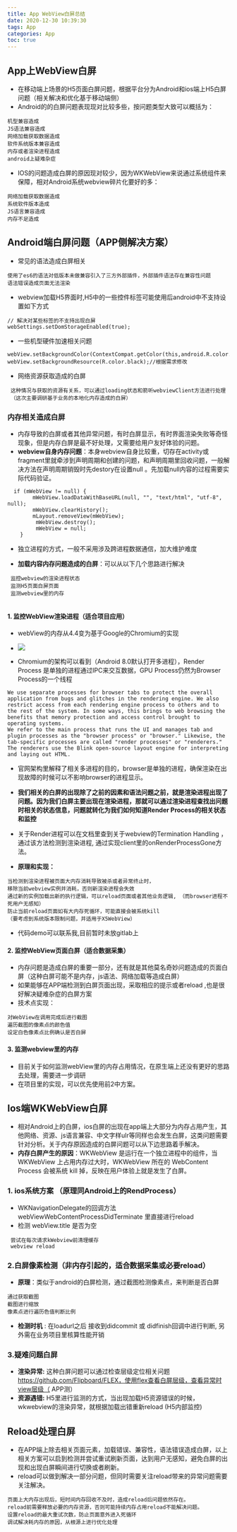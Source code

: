```yaml
---
title: App WebView白屏总结
date: 2020-12-30 10:39:30
tags: App
categories: App
toc: true
---
```


## App上WebView白屏
- 在移动端上场景的H5页面白屏问题，根据平台分为Android和ios端上H5白屏问题（相关解决和优化基于移动端侧）
- Android的的白屏问题表现现对比较多些，按问题类型大致可以概括为：

```
机型兼容造成
JS语法兼容造成
网络加载获取数据造成
软件系统版本兼容造成
内存或者渲染进程造成
android上疑难杂症
```

- IOS的问题造成白屏的原因现对较少，因为WKWebView来说通过系统组件来保障，相对Android系统webview碎片化要好的多：

```
网络加载获取数据造成
系统软件版本造成
JS语言兼容造成
内存不足造成
```

## Android端白屏问题（APP侧解决方案）

- 常见的语法造成白屏相关

```
使用了es6的语法对低版本未做兼容引入了三方外部插件，外部插件语法存在兼容性问题
语法错误造成页面无法渲染
```

- webview加载H5界面时,H5中的一些控件标签可能使用后android中不支持设置如下方式

```
// 解决对某些标签的不支持出现白屏
webSettings.setDomStorageEnabled(true);
```

- 一些机型硬件加速相关问题

```
webView.setBackgroundColor(ContextCompat.getColor(this,android.R.color.transparent));
webView.setBackgroundResource(R.color.black);//根据需求修改
```

- 网络资源获取造成的白屏
```
 这种情况与获取的资源有关系，可以通过loading状态和箭听webviewClient方法进行处理
 （这次主要调研基于业务的本地化内存造成的白屏）
```

### 内存相关造成白屏
- 内存导致的白屏或者其他异常问题，有时白屏显示，有时界面渲染失败等奇怪现象，但是内存白屏是最不好处理，又需要给用户友好体验的问题。
- **webview自身内存问题**：本身webview自身比较重，切存在activity或fragment里就牵涉到声明周期和创建的问题，和声明周期里回收问题，一般解决方法在声明周期销毁时先destory在设置null 。先加载null内容的过程需要实际代码验证。
 
```
  if (mWebView != null) {
        mWebView.loadDataWithBaseURL(null, "", "text/html", "utf-8", null); 
        mWebView.clearHistory(); 
        mLayout.removeView(mWebView); 
         mWebView.destroy(); 
         mWebView = null; 
    } 
```
- 独立进程的方式，一般不采用涉及跨进程数据通信，加大维护难度

- **加载内容内存问题造成的白屏**：可以从以下几个思路进行解决

```
 监控webview的渲染进程状态
 监测H5页面白屏页面
 监测webview里的内存
 
```

#### 1. 监控WebView渲染进程（适合项目应用）
- webView的内存从4.4变为基于Google的Chromium的实现
- ![](https://a77db9aa-a-7b23c8ea-s-sites.googlegroups.com/a/chromium.org/dev/developers/design-documents/multi-process-architecture/arch.png?attachauth=ANoY7cqlEjwaSt9DhazJlP1VN54Qg4oNubWeXO7MRVGONSZrVwZCB2Vvl2kcllXIMx0HiAUkj5NDQnHjw5WLRfTG9HUkGpS55566yzX_vxQm51n-BkL8mxAn-MTQxOW3-hkfSplcGkVnicYgxFLnP2iCsf_dh1_T1Ofao4EYgGBgzD7r6NbnSOtNCLDPp5_ZrEKP8Btw5dVA8YeOLe9lSJmjt3In3DVKSvxhzYhj5fAvATUExgxC4v-ZbATgEttqxZyXitUfe-HifXb9KZRAfKKk3BkizPjZmw%3D%3D&attredirects=0)

- Chromium的架构可以看到（Android 8.0默认打开多进程），Render Process 是单独的进程通过IPC来交互数据，GPU Process仍然为Browser Process的一个线程

```
We use separate processes for browser tabs to protect the overall application from bugs and glitches in the rendering engine. We also restrict access from each rendering engine process to others and to the rest of the system. In some ways, this brings to web browsing the benefits that memory protection and access control brought to operating systems.
We refer to the main process that runs the UI and manages tab and plugin processes as the "browser process" or "browser." Likewise, the tab-specific processes are called "render processes" or "renderers." The renderers use the Blink open-source layout engine for interpreting and laying out HTML.
```

- 官网架构里解释了相关多进程的目的，browser是单独的进程，确保渲染在出现故障的时候可以不影响browser的进程显示。
-  **我们相关的白屏的出现除了之前的因素和语法问题之前，就是渲染进程出现了问题。因为我们白屏主要出现在渲染进程，那就可以通过渲染进程查找出问题时相关的状态信息，问题就转化为我们如何知道Render Process的相关状态和监控**

- 关于Render进程可以在文档里查到关于webview的Termination Handling ，通过该方法检测到渲染进程, 通过实现client里的onRenderProcessGone方法。
- **原理和实现：**

```
当检测到渲染进程被页面大内存消耗导致被杀或者异常终止时，
移除当前webview实例并消耗，否则新渲染进程会失效
通过新的实例加载出新的执行逻辑，可以reload页面或者其他业务逻辑, （而browser进程不死用户无感知）
防止当前reload页面如有大内存死循环，可能直接会被系统kill
（要考虑到系统版本限制问题，并适用于X5WebView）
```

- 代码demo可以联系我,目前暂时未放gitlab上

#### 2. 监控WebView页面白屏（适合数据采集）
- 内存问题是造成白屏的重要一部分，还有就是其他莫名奇妙问题造成的页面白屏（这种白屏可能不是内存，js语法、网络加载等造成白屏）
- 如果能够在APP端检测到白屏页面出现，采取相应的提示或者reload ,也是很好解决疑难杂症的白屏方案
- 技术点实现：
```
对WebView在调用完成后进行截图
遍历截图的像素点的颜色值
设定白色像素点比例确认是否白屏
```

#### 3. 监测webview里的内存
- 目前关于如何监测webView里的内存占用情况，在原生端上还没有更好的思路去处理，需要进一步调研
- 在项目里的实现，可以优先使用前2中方案。

## Ios端WKWebView白屏
- 相对Android上的白屏，ios白屏的出现在app端上大部分为内存占用产生，其他网络、资源、js语言兼容、中文字样ulr等同样也会发生白屏，这类问题需要针对分析。关于内存原因造成的白屏问题可以从下边思路着手解决。
- **内存白屏产生的原因**：WKWebView 是运行在一个独立进程中的组件，当 WKWebView 上占用内存过大时，WKWebView 所在的 WebContent Process 会被系统 kill 掉，反映在用户体验上就是发生了白屏。

### 1. ios系统方案 （原理同Android上的RendProcess）

- WKNavigationDelegate的回调方法webViewWebContentProcessDidTerminate 里直接进行reload
- 检测 webView.title 是否为空

```
 尝试在每次请求kWebview前清理缓存
 webview reload
```

### 2.白屏像素检测（非内存引起的，适合数据采集或必要reload）
- **原理**：类似于android的白屏检测，通过截图检测像素点，来判断是否白屏

```
通过获取截图
截图进行缩放
像素点进行遍历色值判断比例
```
- **检测时机** : 在loadurl之后 接收到didcommit 或 didfinish回调中进行判断, 另外需在业务项目里核算性能开销

### 3.疑难问题白屏
 - **渲染异常:** 这种白屏问题可以通过检查层级定位相关问题 https://github.com/Flipboard/FLEX，使用flex查看白屏层级，查看异常时view层级（ APP测）
- **资源遇错:** H5里进行监测的方式，当出现加载H5资源错误的时候，wkwebview的渲染异常，就根据加载出错重新reload (H5内部监控)


##  Reload处理白屏
- 在APP端上除去相关页面元素，加载错误、兼容性，语法错误造成白屏，以上相关方案可以启到检测并尝试重试刷新页面，达到用户无感知，避免白屏的出现和出现白屏瞬间进行切换或者刷新。
- reload可以做到解决一部分问题，但同时需要关注reload带来的异常问题需要关注解决。

```
页面上大内存出现后，短时间内存回收不及时，造成reload后问题依然存在。
reload前需要释放必要的内存资源，否则可能持续内存占用reload不能解决问题。
设置reload的最大重试次数，防止页面意外进入死循环
调试解决耗内存的原因，从根源上进行优化处理
```


